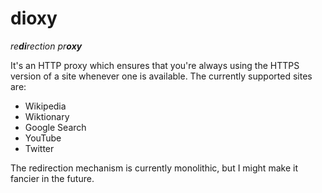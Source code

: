 dioxy
=====

_re**di**rection pr**oxy**_

It's an HTTP proxy which ensures that you're always
using the HTTPS version of a site whenever one is
available. The currently supported sites are:

* Wikipedia
* Wiktionary
* Google Search
* YouTube
* Twitter

The redirection mechanism is currently monolithic, but
I might make it fancier in the future.
